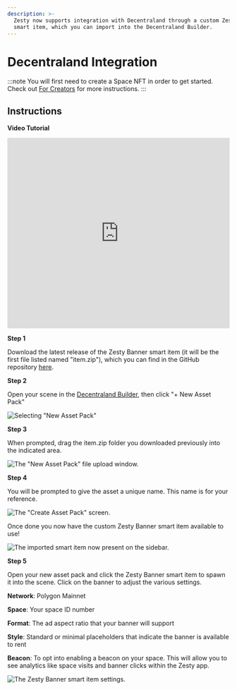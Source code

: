 ```yaml
---
description: >-
  Zesty now supports integration with Decentraland through a custom Zesty Banner
  smart item, which you can import into the Decentraland Builder.
---
```


# Decentraland Integration

:::note
You will first need to create a Space NFT in order to get started. Check out [For Creators](../../create-space.md) for more instructions.
:::

## Instructions

**Video Tutorial**

<div class="iframe" position="relative" padding-bottom="56.25%" padding-top="30px" height="0" overflow="hidden"><iframe width="100%" height="432" src="https://www.youtube.com/embed/6sn8blLfoiI" title="YouTube video player" frameborder="0" position="absolution" top="0" left="0" allow="accelerometer; autoplay; clipboard-write; encrypted-media; gyroscope; picture-in-picture" allowfullscreen></iframe></div>

**Step 1**

Download the latest release of the Zesty Banner smart item (it will be the first file listed named "item.zip"), which you can find in the GitHub repository [here](https://github.com/zestymarket/dcl/releases/download/v1.1/item.zip).

**Step 2**

Open your scene in the [Decentraland Builder](https://builder.decentraland.org), then click "+ New Asset Pack"

![Selecting "New Asset Pack"](../../../../.gitbook/assets/DCL\_1.png)

**Step 3**

When prompted, drag the item.zip folder you downloaded previously into the indicated area.&#x20;

![The "New Asset Pack" file upload window.](../../../../.gitbook/assets/DCL\_2.png)

**Step 4**

You will be prompted to give the asset a unique name. This name is for your reference.&#x20;

![The "Create Asset Pack" screen.](../../../../.gitbook/assets/DCL\_3.png)

Once done you now have the custom Zesty Banner smart item available to use!

![The imported smart item now present on the sidebar.](<../../../../.gitbook/assets/DCL\_4 (1).png>)

**Step 5**

Open your new asset pack and click the Zesty Banner smart item to spawn it into the scene. Click on the banner to adjust the various settings.

**Network**: Polygon Mainnet

**Space**: Your space ID number

**Format**: The ad aspect ratio that your banner will support

**Style**: Standard or minimal placeholders that indicate the banner is available to rent

**Beacon**: To opt into enabling a beacon on your space. This will allow you to see analytics like space visits and banner clicks within the Zesty app.

![The Zesty Banner smart item settings.](<../../../../.gitbook/assets/DCL\_5 (1).png>)
